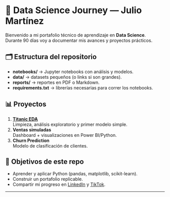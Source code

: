 # 🚀 Data Science Journey — Julio Martínez

Bienvenido a mi portafolio técnico de aprendizaje en **Data Science**.  
Durante 90 días voy a documentar mis avances y proyectos prácticos.

## 🗂 Estructura del repositorio
- **notebooks/** → Jupyter notebooks con análisis y modelos.
- **data/** → datasets pequeños (o links si son grandes).
- **reports/** → reportes en PDF o Markdown.
- **requirements.txt** → librerías necesarias para correr los notebooks.

## 📊 Proyectos
1. **[Titanic EDA](notebooks/01-titanic-eda.ipynb)**  
   Limpieza, análisis exploratorio y primer modelo simple.
2. **Ventas simuladas**  
   Dashboard + visualizaciones en Power BI/Python.
3. **Churn Prediction**  
   Modelo de clasificación de clientes.

## 🎯 Objetivos de este repo
- Aprender y aplicar Python (pandas, matplotlib, scikit-learn).
- Construir un portafolio replicable.
- Compartir mi progreso en [LinkedIn](#) y [TikTok](#).

---
